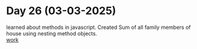 # Day 26 (03-03-2025)
learned about methods in javascript. Created Sum of all family members of house using nesting method objects.   
[work](https://esingh03.github.io/Full_Stack_Training/Day%2026/index.html)